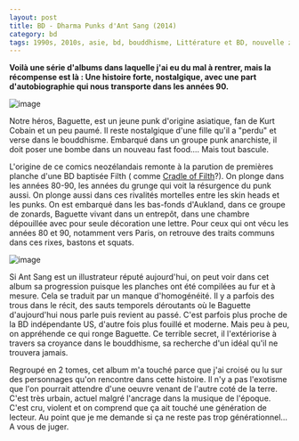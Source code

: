 ```yaml
---
layout: post
title: BD - Dharma Punks d'Ant Sang (2014)
category: bd
tags: 1990s, 2010s, asie, bd, bouddhisme, Littérature et BD, nouvelle zélande, Punk, racisme, violence
---
```

**Voilà une série d'albums dans laquelle j'ai eu du mal à rentrer, mais la récompense est là : Une histoire forte, nostalgique, avec une part d'autobiographie qui nous transporte dans les années 90.**

![image](https://filedn.eu/llqi9IBxlYouGRXYG2xlROb/img/2017/dharmap.jpg)

Notre héros, Baguette, est un jeune punk d'origine asiatique, fan de Kurt Cobain et un peu paumé. Il reste nostalgique d'une fille qu'il a "perdu" et verse dans le bouddhisme. Embarqué dans un groupe punk anarchiste, il doit poser une bombe dans un nouveau fast food.... Mais tout bascule.

L'origine de ce comics neozélandais remonte à la parution de premières planche d'une BD baptisée Filth ( comme <a href="https://fr.wikipedia.org/wiki/Cradle_of_Filth">Cradle of Filth</a>?). On plonge dans les années 80-90, les années du grunge qui voit la résurgence du punk aussi. On plonge aussi dans ces rivalités mortelles entre les skin heads et les punks. On est embarqué dans les bas-fonds d'Aukland, dans ce groupe de zonards, Baguette vivant dans un entrepôt, dans une chambre dépouillée avec pour seule décoration une lettre. Pour ceux qui ont vécu les années 80 et 90, notamment vers Paris, on retrouve des traits communs dans ces rixes, bastons et squats.

![image](https://filedn.eu/llqi9IBxlYouGRXYG2xlROb/img/2017/dharmap2.jpg)

Si Ant Sang est un illustrateur réputé aujourd'hui, on peut voir dans cet album sa progression puisque les planches ont été compilées au fur et à mesure. Cela se traduit par un manque d'homogénéité. Il y a parfois des trous dans le récit, des sauts temporels déroutants où le Baguette d'aujourd'hui nous parle puis revient au passé. C'est parfois plus proche de la BD indépendante US, d'autre fois plus fouillé et moderne. Mais peu à peu, on appréhende ce qui ronge Baguette. Ce terrible secret, il l'extériorise à travers sa croyance dans le bouddhisme, sa recherche d'un idéal qu'il ne trouvera jamais.

Regroupé en 2 tomes, cet album m'a touché parce que j'ai croisé ou lu sur des personnages qu'on rencontre dans cette histoire. Il n'y a pas l'exotisme que l'on pourrait attendre d'une oeuvre venant de l'autre coté de la terre. C'est très urbain, actuel malgré l'ancrage dans la musique de l'époque. C'est cru, violent et on comprend que ça ait touché une génération de lecteur. Au point que je me demande si ça ne reste pas trop générationnel... A vous de juger.
